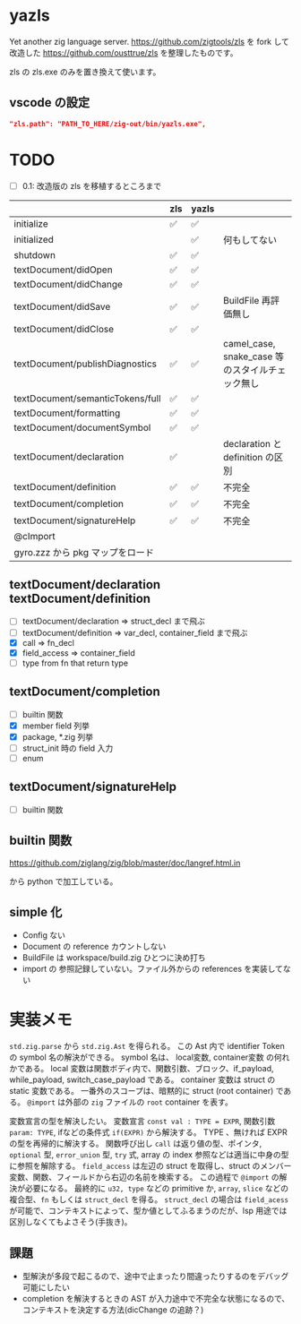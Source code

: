 # yazls

Yet another zig language server.
<https://github.com/zigtools/zls> を fork して改造した <https://github.com/ousttrue/zls> を整理したものです。

zls の zls.exe のみを置き換えて使います。

## vscode の設定

```json:settings.json
"zls.path": "PATH_TO_HERE/zig-out/bin/yazls.exe",
```

# TODO

* [ ] 0.1: 改造版の zls を移植するところまで

|                                  | zls | yazls |                                                 |
|----------------------------------|-----|-------|-------------------------------------------------|
| initialize                       | ✅   | ✅     |                                                 |
| initialized                      |     | ✅     | 何もしてない                                    |
| shutdown                         | ✅   | ✅     |                                                 |
| textDocument/didOpen             | ✅   | ✅     |                                                 |
| textDocument/didChange           | ✅   | ✅     |                                                 |
| textDocument/didSave             | ✅   | ✅     | BuildFile 再評価無し                            |
| textDocument/didClose            | ✅   | ✅     |                                                 |
| textDocument/publishDiagnostics  | ✅   | ✅     | camel_case, snake_case 等のスタイルチェック無し |
| textDocument/semanticTokens/full | ✅   | ✅     |                                                 |
| textDocument/formatting          | ✅   | ✅     |                                                 |
| textDocument/documentSymbol      | ✅   | ✅     |                                                 |
| textDocument/declaration         | ✅   |       | declaration と definition の区別                |
| textDocument/definition          | ✅   | ✅     | 不完全                                          |
| textDocument/completion          | ✅   | ✅     | 不完全                                          |
| textDocument/signatureHelp       | ✅   | ✅     | 不完全                                          |
| @cImport                         |     |       |                                                 |
| gyro.zzz から pkg マップをロード |     |       |                                                 |

## textDocument/declaration textDocument/definition

* [ ] textDocument/declaration => struct_decl まで飛ぶ
* [ ] textDocument/definition => var_decl, container_field まで飛ぶ
* [x] call => fn_decl
* [x] field_access => container_field
* [ ] type from fn that return type

## textDocument/completion

* [ ] builtin 関数
* [x] member field 列挙
* [x] package, *.zig 列挙
* [ ] struct_init 時の field 入力
* [ ] enum

## textDocument/signatureHelp
* [ ] builtin 関数

## builtin 関数

<https://github.com/ziglang/zig/blob/master/doc/langref.html.in>

から python で加工している。

## simple 化

* Config ない
* Document の reference カウントしない
* BuildFile は workspace/build.zig ひとつに決め打ち
* import の 参照記録していない。ファイル外からの references を実装してない

# 実装メモ

`std.zig.parse` から `std.zig.Ast` を得られる。
この Ast 内で identifier Token の symbol 名の解決ができる。
symbol 名は、 local変数, container変数 の何れかである。
local 変数は関数ボディ内で、関数引数、ブロック、if_payload, while_payload, switch_case_payload である。
container 変数は struct の static 変数である。
一番外のスコープは、暗黙的に struct (root container) である。
`@import` は外部の `zig` ファイルの `root` container を表す。

変数宣言の型を解決したい。
変数宣言 `const val : TYPE = EXPR`, 関数引数 `param: TYPE`, ifなどの条件式 `if(EXPR)` から解決する。
TYPE 、無ければ EXPR の型を再帰的に解決する。
関数呼び出し `call` は返り値の型、ポインタ, `optional` 型, `error_union` 型, `try` 式, array の index 参照などは適当に中身の型に参照を解除する。
`field_access` は左辺の struct を取得し、struct のメンバー変数、関数、フィールドから右辺の名前を検索する。
この過程で `@import` の解決が必要になる。
最終的に `u32, type` などの primitive か, `array`, `slice` などの複合型、`fn` もしくは `struct_decl` を得る。
`struct_decl` の場合は `field_acess` が可能で、コンテキストによって、型か値としてふるまうのだが、lsp 用途では区別しなくてもよさそう(手抜き)。

## 課題

* 型解決が多段で起こるので、途中で止まったり間違ったりするのをデバッグ可能にしたい
* completion を解決するときの AST が入力途中で不完全な状態になるので、コンテキストを決定する方法(dicChange の追跡？)
